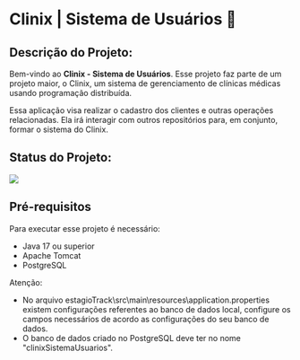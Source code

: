 # Clinix | Sistema de Usuários 📌

##  Descrição do Projeto:

Bem-vindo ao **Clinix - Sistema de Usuários**. Esse projeto faz parte de um projeto maior, o Clinix, um sistema de gerenciamento de clínicas médicas usando programação distribuída.

Essa aplicação visa realizar o cadastro dos clientes e outras operações relacionadas. Ela irá interagir com outros repositórios para, em conjunto, formar o sistema do Clinix.

## Status do Projeto:
<p align="left"><img src="http://img.shields.io/static/v1?label=STATUS&message=EM%20DESENVOLVIMENTO&color=GREEN&style=for-the-badge"/></p>

## Pré-requisitos

Para executar esse projeto é necessário:
- Java 17 ou superior
- Apache Tomcat
- PostgreSQL

Atenção: 
  - No arquivo estagioTrack\src\main\resources\application.properties existem configurações referentes ao banco de dados local, configure os campos necessários de acordo as configurações do seu banco de dados. 
  - O banco de dados criado no PostgreSQL deve ter no nome "clinixSistemaUsuarios".

